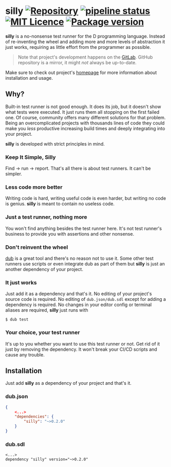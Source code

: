 silly [![Repository](https://img.shields.io/badge/repository-on%20GitLab-orange.svg)](https://gitlab.com/ohboi/silly) [![pipeline status](https://gitlab.com/ohboi/silly/badges/master/pipeline.svg)](https://gitlab.com/ohboi/silly/commits/master) [![MIT Licence](https://img.shields.io/badge/licence-MIT-blue.svg)](https://gitlab.com/ohboi/silly/blob/master/LICENCE) [![Package version](https://img.shields.io/dub/v/silly.svg)](https://gitlab.com/ohboi/silly/tags)
=====

**silly** is a no-nonsense test runner for the D programming language. Instead of re-inventing the wheel and adding more and more levels of abstraction it just works, requiring as little effort from the programmer as possible.

> Note that project's development happens on the [GitLab](https://gitlab.com/ohboi/silly).
> GitHub repository is a mirror, it might *not* always be up-to-date.

Make sure to check out project's [homepage](https://ohboi.gitlab.io/silly/) for more information about installation and usage.

## Why?

Built-in test runner is not good enough. It does its job, but it doesn't show what tests were executed. It just runs them all stopping on the first failed one. Of course, community offers many different solutions for that problem. Being an overcomplicated projects with thousands lines of code they could make you *less* productive increasing build times and deeply integrating into your project.

**silly** is developed with strict principles in mind.

### Keep It Simple, Silly

Find -> run -> report. That's all there is about test runners. It can't be simpler.

### Less code more better

Writing code is hard, writing useful code is even harder, but writing no code is genius. **silly** is meant to contain no useless code.

### Just a test runner, nothing more

You won't find anything besides the test runner here. It's not test runner's business to provide you with assertions and other nonsense.

### Don't reinvent the wheel

[dub](https://dub.pm/) is a great tool and there's no reason not to use it. Some other test runners use scripts or even integrate dub as part of them but **silly** is just an another dependency of your project.

### It just works

Just add it as a dependency and that's it. No editing of your project's source code is required. No editing of `dub.json/dub.sdl` except for adding a dependency is required. No changes in your editor config or terminal aliases are required, **silly** just runs with
```
$ dub test
```

### Your choice, your test runner

It's up to you whether you want to use this test runner or not. Get rid of it just by removing the dependency. It won't break your CI/CD scripts and cause any trouble.

## Installation

Just add **silly** as a dependency of your project and that's it.

### dub.json

```json
{
	<...>
	"dependencies": {
		"silly": "~>0.2.0"
	}
}
```

### dub.sdl

```
<...>
dependency "silly" version="~>0.2.0"
```
